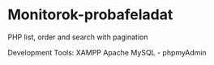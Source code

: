 # Monitorok-probafeladat
PHP list, order and search with pagination

Development Tools:
XAMPP 
    Apache
    MySQL - phpmyAdmin

